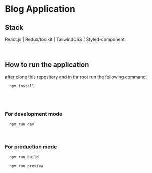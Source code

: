 # Blog Application

## Stack

React.js | Redux/toolkit | TailwindCSS | Styled-component

<br />

## How to run the application

after clone this repository and in thr root run the following command.

```bash
  npm install
```

<br />
<br />

### For development mode

```bash
  npm run dev
```

<br />

### For production mode

```bash
  npm run build
```

```bash
  npm run preview
```
